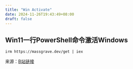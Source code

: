 ```yaml
---
title: "Win Activate"
date: 2024-11-26T19:43:49+08:00
draft: false
---
```


Win11一行PowerShell命令激活Windows
---

```shell
irm https://massgrave.dev/get | iex
```

来源：[B站链接](https://www.bilibili.com/video/BV1D2421c7t9/)

